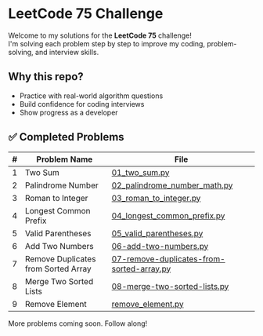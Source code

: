 # LeetCode 75 Challenge

Welcome to my solutions for the **LeetCode 75** challenge!  
I'm solving each problem step by step to improve my coding, problem-solving, and interview skills.

## Why this repo?
- Practice with real-world algorithm questions
- Build confidence for coding interviews
- Show progress as a developer

## ✅ Completed Problems

| # | Problem Name          | File                                  |
|--:|------------------------|----------------------------------------|
| 1 | Two Sum               | [01_two_sum.py](01_two_sum.py)         |
| 2 | Palindrome Number     | [02_palindrome_number_math.py](02_palindrome_number_math.py) |
| 3 | Roman to Integer      | [03_roman_to_integer.py](03_roman_to_integer.py) |
| 4 | Longest Common Prefix | [04_longest_common_prefix.py](04_longest_common_prefix.py) |
| 5 | Valid Parentheses | [05_valid_parentheses.py](05_valid_parentheses.py) |
| 6 | Add Two Numbers                 | [06-add-two-numbers.py](06-add-two-numbers.py) |
| 7 | Remove Duplicates from Sorted Array | [07-remove-duplicates-from-sorted-array.py](07-remove-duplicates-from-sorted-array.py) |
| 8 | Merge Two Sorted Lists | [08-merge-two-sorted-lists.py](08-merge-two-sorted-lists.py) |
| 9  | Remove Element | [remove_element.py](remove_element.py) |




More problems coming soon. Follow along!
